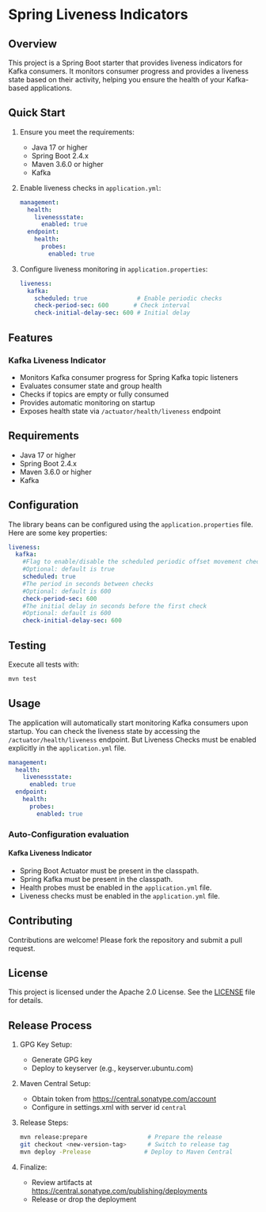 # Spring Liveness Indicators

## Overview

This project is a Spring Boot starter that provides liveness indicators for Kafka consumers.
It monitors consumer progress and provides a liveness state based on their activity,
helping you ensure the health of your Kafka-based applications.


## Quick Start

1. Ensure you meet the requirements:
    - Java 17 or higher
    - Spring Boot 2.4.x
    - Maven 3.6.0 or higher
    - Kafka

2. Enable liveness checks in `application.yml`:
   ```yaml
   management:
     health:
       livenessstate:
         enabled: true
     endpoint:
       health:
         probes:
           enabled: true
   ```

3. Configure liveness monitoring in `application.properties`:
   ```yaml
   liveness:
     kafka:
       scheduled: true              # Enable periodic checks
       check-period-sec: 600       # Check interval
       check-initial-delay-sec: 600 # Initial delay
   ```

## Features

### Kafka Liveness Indicator
- Monitors Kafka consumer progress for Spring Kafka topic listeners
- Evaluates consumer state and group health
- Checks if topics are empty or fully consumed
- Provides automatic monitoring on startup
- Exposes health state via `/actuator/health/liveness` endpoint


## Requirements

- Java 17 or higher
- Spring Boot 2.4.x
- Maven 3.6.0 or higher
- Kafka

## Configuration

The library beans can be configured using the `application.properties` file. Here are some key properties:

```yaml
liveness:
  kafka:
    #Flag to enable/disable the scheduled periodic offset movement check
    #Optional: default is true
    scheduled: true
    #The period in seconds between checks
    #Optional: default is 600
    check-period-sec: 600
    #The initial delay in seconds before the first check
    #Optional: default is 600
    check-initial-delay-sec: 600
```

## Testing

Execute all tests with:
```sh
mvn test
```


## Usage

The application will automatically start monitoring Kafka consumers upon startup.
You can check the liveness state by accessing the `/actuator/health/liveness` endpoint.
But Liveness Checks must be enabled explicitly in the `application.yml` file.

```yaml
management:
  health:
    livenessstate:
      enabled: true
  endpoint:
    health:
      probes:
        enabled: true
```

### Auto-Configuration evaluation

#### Kafka Liveness Indicator

- Spring Boot Actuator must be present in the classpath.
- Spring Kafka must be present in the classpath.
- Health probes must be enabled in the `application.yml` file.
- Liveness checks must be enabled in the `application.yml` file.

## Contributing

Contributions are welcome! Please fork the repository and submit a pull request.

## License

This project is licensed under the Apache 2.0 License. See the [LICENSE](LICENSE-2.0.txt) file for details.

## Release Process

1. GPG Key Setup:
    - Generate GPG key
    - Deploy to keyserver (e.g., keyserver.ubuntu.com)

2. Maven Central Setup:
    - Obtain token from https://central.sonatype.com/account
    - Configure in settings.xml with server id `central`

3. Release Steps:
   ```sh
   mvn release:prepare                 # Prepare the release
   git checkout <new-version-tag>      # Switch to release tag
   mvn deploy -Prelease               # Deploy to Maven Central
   ```

4. Finalize:
    - Review artifacts at https://central.sonatype.com/publishing/deployments
    - Release or drop the deployment



